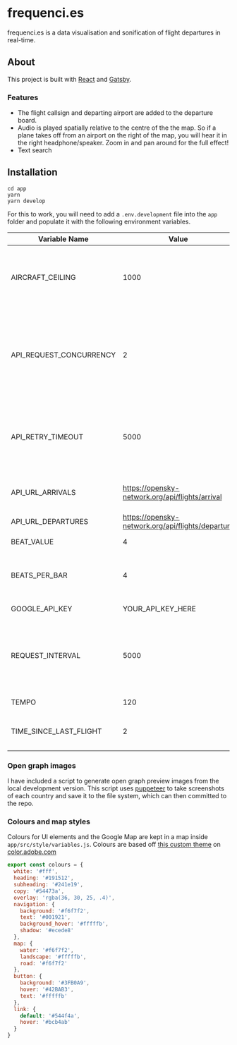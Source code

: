 # frequenci.es

frequenci.es is a data visualisation and sonification of flight departures in real-time.

## About
This project is built with [React](https://reactjs.org/) and [Gatsby](https://www.gatsbyjs.org/).
### Features
- The flight callsign and departing airport are added to the departure board.
- Audio is played spatially relative to the centre of the the map. So if a plane takes off from an airport on the right of the map, you will hear it in the right headphone/speaker. Zoom in and pan around for the full effect!
- Text search

## Installation

```
cd app
yarn
yarn develop
```

For this to work, you will need to add a `.env.development` file into the `app` folder and populate it with the following environment variables.

| Variable Name | Value | Description
----|----|----
| AIRCRAFT_CEILING | 1000 | Clamp departure height to 1000, helps scaling the note that's played.
| API_REQUEST_CONCURRENCY | 2 | Number of API requests to request at once. Keep this below 3, as the API tends to return 503s after that.
| API_RETRY_TIMEOUT | 5000 | If a 503 is received, the queue will wait this number of seconds before retrying.
| API_URL_ARRIVALS | https://opensky-network.org/api/flights/arrival | Arrivals endpoint (currently not used)
| API_URL_DEPARTURES | https://opensky-network.org/api/flights/departure | Departures endpoint
| BEAT_VALUE | 4 | Quarter note
| BEATS_PER_BAR | 4 | 4 beats per bar, ergo time signature is 4/4
| GOOGLE_API_KEY | YOUR_API_KEY_HERE | Keep this secret!
| REQUEST_INTERVAL | 5000 | The number of milliseconds to wait before refreshing the request queue.
| TEMPO | 120 | Beats per minute
| TIME_SINCE_LAST_FLIGHT | 2 | Number of minutes to query e.g. (now - 2)

### Open graph images
I have included a script to generate open graph preview images from the local development version. This script uses [puppeteer](https://github.com/GoogleChrome/puppeteer) to take screenshots of each country and save it to the file system, which can then committed to the repo.

### Colours and map styles
Colours for UI elements and the Google Map are kept in a map inside `app/src/style/variables.js`. Colours are based off [this custom theme](https://color.adobe.com/cloud/aHR0cHM6Ly9jYy1hcGktYXNzZXRzLmFkb2JlLmlv/library/04640ae0-f44a-11e4-922e-7f7f083f222d/theme/7a14771b-907c-49ab-aaf0-6139bd5a55e2/) on [color.adobe.com](https://color.adobe.com/)

```js
export const colours = {
  white: '#fff',
  heading: '#191512',
  subheading: '#241e19',
  copy: '#54473a',
  overlay: 'rgba(36, 30, 25, .4)',
  navigation: {
    background: '#f6f7f2',
    text: '#001921',
    background_hover: '#fffffb',
    shadow: '#ecede8'
  },
  map: {
    water: '#f6f7f2',
    landscape: '#fffffb',
    road: '#f6f7f2'
  },
  button: {
    background: '#3FB0A9',
    hover: '#42BAB3',
    text: '#fffffb'
  },
  link: {
    default: '#544f4a',
    hover: '#bcb4ab'
  }
}
```
